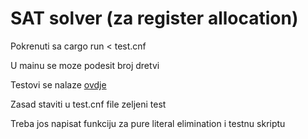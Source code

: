 # SAT solver (za register allocation)

Pokrenuti sa cargo run < test.cnf

U mainu se moze podesit broj dretvi

Testovi se nalaze [ovdje](https://www.cs.ubc.ca/~hoos/SATLIB/benchm.html)

Zasad staviti u test.cnf file zeljeni test

Treba jos napisat funkciju za pure literal elimination i testnu skriptu
